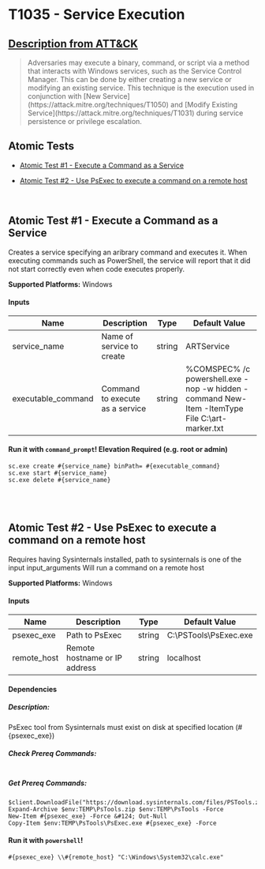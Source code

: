 # T1035 - Service Execution
## [Description from ATT&CK](https://attack.mitre.org/wiki/Technique/T1035)
<blockquote>Adversaries may execute a binary, command, or script via a method that interacts with Windows services, such as the Service Control Manager. This can be done by either creating a new service or modifying an existing service. This technique is the execution used in conjunction with [New Service](https://attack.mitre.org/techniques/T1050) and [Modify Existing Service](https://attack.mitre.org/techniques/T1031) during service persistence or privilege escalation.</blockquote>

## Atomic Tests

- [Atomic Test #1 - Execute a Command as a Service](#atomic-test-1---execute-a-command-as-a-service)

- [Atomic Test #2 - Use PsExec to execute a command on a remote host](#atomic-test-2---use-psexec-to-execute-a-command-on-a-remote-host)


<br/>

## Atomic Test #1 - Execute a Command as a Service
Creates a service specifying an aribrary command and executes it. When executing commands such as PowerShell, the service will report that it did not start correctly even when code executes properly.

**Supported Platforms:** Windows


#### Inputs
| Name | Description | Type | Default Value | 
|------|-------------|------|---------------|
| service_name | Name of service to create | string | ARTService|
| executable_command | Command to execute as a service | string | %COMSPEC% /c powershell.exe -nop -w hidden -command New-Item -ItemType File C:\art-marker.txt|


#### Run it with `command_prompt`!  Elevation Required (e.g. root or admin) 
```
sc.exe create #{service_name} binPath= #{executable_command}
sc.exe start #{service_name}
sc.exe delete #{service_name}
```



<br/>
<br/>

## Atomic Test #2 - Use PsExec to execute a command on a remote host
Requires having Sysinternals installed, path to sysinternals is one of the input input_arguments
Will run a command on a remote host

**Supported Platforms:** Windows


#### Inputs
| Name | Description | Type | Default Value | 
|------|-------------|------|---------------|
| psexec_exe | Path to PsExec | string | C:\PSTools\PsExec.exe|
| remote_host | Remote hostname or IP address | string | localhost|


#### Dependencies
##### Description:
PsExec tool from Sysinternals must exist on disk at specified location (#{psexec_exe})
##### Check Prereq Commands:
```if (Test-Path #{psexec_exe}) {0} else {1}
 ```
##### Get Prereq Commands:
```$client = new-object System.Net.WebClient
$client.DownloadFile("https://download.sysinternals.com/files/PSTools.zip","$env:TEMP\PsTools.zip")
Expand-Archive $env:TEMP\PsTools.zip $env:TEMP\PsTools -Force
New-Item #{psexec_exe} -Force &#124; Out-Null
Copy-Item $env:TEMP\PsTools\PsExec.exe #{psexec_exe} -Force
```

#### Run it with `powershell`! 
```
#{psexec_exe} \\#{remote_host} "C:\Windows\System32\calc.exe"
```



<br/>
